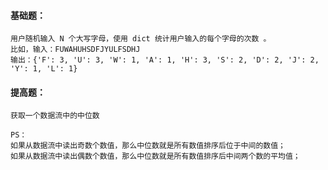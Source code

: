 #### 基础题：

```
用户随机输入 N 个大写字母，使用 dict 统计用户输入的每个字母的次数 。 
比如，输入：FUWAHUHSDFJYULFSDHJ
输出：{'F': 3, 'U': 3, 'W': 1, 'A': 1, 'H': 3, 'S': 2, 'D': 2, 'J': 2, 'Y': 1, 'L': 1}
```



#### 提高题：

```
获取一个数据流中的中位数

PS：
如果从数据流中读出奇数个数值，那么中位数就是所有数值排序后位于中间的数值；
如果从数据流中读出偶数个数值，那么中位数就是所有数值排序后中间两个数的平均值；
```



